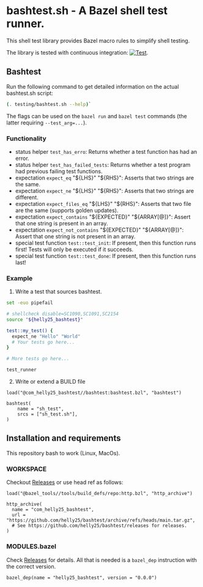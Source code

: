 # bashtest.sh - A Bazel shell test runner.

This shell test library provides Bazel macro rules to simplify shell testing.

The library is tested with continuous integration: [![Test](https://github.com/helly25/bashtest/actions/workflows/main.yml/badge.svg)](https://github.com/helly25/bashtest/actions/workflows/main.yml).

## Bashtest

Run the following command to get detailed information on the actual bashtest.sh script:

```sh
(. testing/bashtest.sh --help)`
```

The flags can be used on the `bazel run` and `bazel test` commands (the latter requiring `--test_arg=...`).

### Functionality

* status helper `test_has_erro`: Returns whether a test function has had an error.
* status helper `test_has_failed_tests`: Returns whether a test program had previous failing test functions.
* expectation `expect_eq` "\${LHS}" "\${RHS}": Asserts that two strings are the same.
* expectation `expect_ne` "\${LHS}" "\${RHS}": Asserts that two strings are different.
* expectation `expect_files_eq` "\${LHS}" "\${RHS}": Asserts that two file are the same (supports golden updates).
* expectation `expect_contains` "\${EXPECTED}" "\${ARRAY[@]}": Assert that one string is present in an array.
* expectation `expect_not_contains` "\${EXPECTED}" "\${ARRAY[@]}": Assert that one string is not present in an array.
* special test function `test::test_init`: If present, then this function runs first! Tests will only be executed if it succeeds.
* special test function `test::test_done`: If present, then this function runs last!

### Example

1) Write a test that sources bashtest.

```sh
set -euo pipefail

# shellcheck disable=SC1090,SC1091,SC2154
source "${helly25_bashtest}"

test::my_test() {
  expect_ne "Hello" "World"
  # Your tests go here...
}

# More tests go here...

test_runner
```

2) Write or extend a BUILD file

```bzl
load("@com_helly25_bashtest//bashtest:bashtest.bzl", "bashtest")

bashtest(
    name = "sh_test",
    srcs = ["sh_test.sh"],
)
```

## Installation and requirements

This repository bash to work (Linux, MacOs).

### WORKSPACE

Checkout [Releases](https://github.com/helly25/bashtest/releases) or use head ref as follows:

```
load("@bazel_tools//tools/build_defs/repo:http.bzl", "http_archive")

http_archive(
  name = "com_helly25_bashtest",
  url = "https://github.com/helly25/bashtest/archive/refs/heads/main.tar.gz",
  # See https://github.com/helly25/bashtest/releases for releases.
)
```

### MODULES.bazel

Check [Releases](https://github.com/helly25/bashtest/releases) for details. All that is needed is a `bazel_dep` instruction with the correct version.

```
bazel_dep(name = "helly25_bashtest", version = "0.0.0")
```
